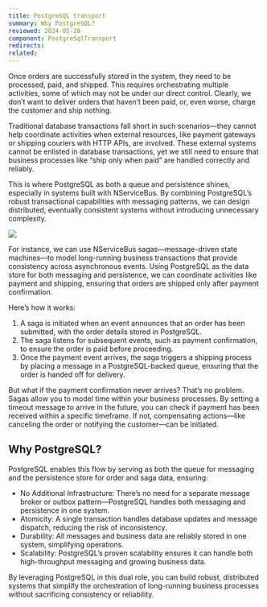 ```yaml
---
title: PostgreSQL transport
summary: Why PostgreSQL?
reviewed: 2024-05-28
component: PostgreSqlTransport
redirects:
related:
---
```


Once orders are successfully stored in the system, they need to be processed, paid, and shipped. This requires orchestrating multiple activities, some of which may not be under our direct control. Clearly, we don’t want to deliver orders that haven’t been paid, or, even worse, charge the customer and ship nothing.

Traditional database transactions fall short in such scenarios—they cannot help coordinate activities when external resources, like payment gateways or shipping couriers with HTTP APIs, are involved. These external systems cannot be enlisted in database transactions, yet we still need to ensure that business processes like “ship only when paid” are handled correctly and reliably.

This is where PostgreSQL as both a queue and persistence shines, especially in systems built with NServiceBus. By combining PostgreSQL’s robust transactional capabilities with messaging patterns, we can design distributed, eventually consistent systems without introducing unnecessary complexity.

![](https://particular.net/images/solutions/retail/saga-diagram-horizontal.png)

For instance, we can use NServiceBus sagas—message-driven state machines—to model long-running business transactions that provide consistency across asynchronous events. Using PostgreSQL as the data store for both messaging and persistence, we can coordinate activities like payment and shipping, ensuring that orders are shipped only after payment confirmation.

Here’s how it works:
1. A saga is initiated when an event announces that an order has been submitted, with the order details stored in PostgreSQL.
1. The saga listens for subsequent events, such as payment confirmation, to ensure the order is paid before proceeding.
1. Once the payment event arrives, the saga triggers a shipping process by placing a message in a PostgreSQL-backed queue, ensuring that the order is handed off for delivery.

But what if the payment confirmation never arrives? That’s no problem. Sagas allow you to model time within your business processes. By setting a timeout message to arrive in the future, you can check if payment has been received within a specific timeframe. If not, compensating actions—like canceling the order or notifying the customer—can be initiated.

## Why PostgreSQL?

PostgreSQL enables this flow by serving as both the queue for messaging and the persistence store for order and saga data, ensuring:
- No Additional Infrastructure: There’s no need for a separate message broker or outbox pattern—PostgreSQL handles both messaging and persistence in one system.
- Atomicity: A single transaction handles database updates and message dispatch, reducing the risk of inconsistency.
- Durability: All messages and business data are reliably stored in one system, simplifying operations.
- Scalability: PostgreSQL’s proven scalability ensures it can handle both high-throughput messaging and growing business data.

By leveraging PostgreSQL in this dual role, you can build robust, distributed systems that simplify the orchestration of long-running business processes without sacrificing consistency or reliability.
